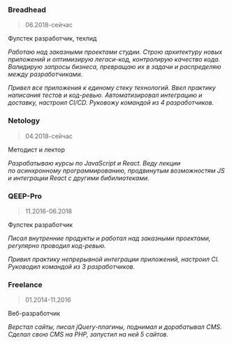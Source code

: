 ### Breadhead
> 06.2018-сейчас

Фулстек разработчик, техлид

_Работаю над заказными проектами студии. Строю архитектуру новых приложений и оптимизирую легаси-код, контролирую качество кода. Валидирую запросы бизнеса, превращаю их в задачи и распределяю между разработчиками._

_Привел все приложения к единому стеку технологий. Ввел практику написания тестов и код-ревью. Автоматизировал интеграцию и доставку, настроил CI/CD. Руковожу командой из 4 разработчиков._

### Netology
> 04.2018-сейчас

Методист и лектор

_Разрабатываю курсы по JavaScript и React. Веду лекции по асинхронному программированию, продвинутым возможностям JS и интеграции React с другими бибилиотеками._

### QEEP-Pro
> 11.2016-06.2018

Фулстек разработчик

_Писал внутренние продукты и работал над заказными проектами, регулярно проводил код-ревью._

_Привил практику непрерывной интеграции приложений, настроил CI. Руководил командой из 3 разработчиков._

### Freelance
> 01.2014-11.2016

Веб-разработчик

_Верстал сайты, писал jQuery-плагины, поднимал и дорабатывал CMS. Сделал свою CMS на PHP, запустил на ней 5 сайтов._
